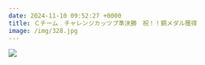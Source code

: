 ```yaml
---
date: 2024-11-10 09:52:27 +0000
title: Ｃチーム　チャレンジカッツプ準決勝　祝！！銅メダル獲得
image: /img/328.jpg
---
```

![](/img/327.jpg)
